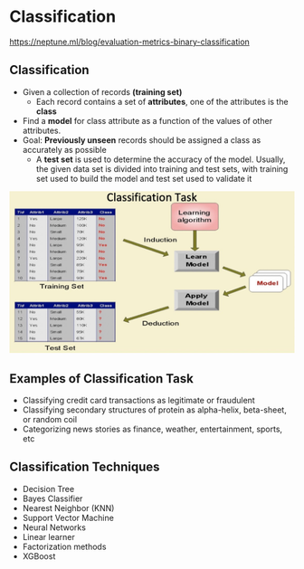 # Classification

<https://neptune.ml/blog/evaluation-metrics-binary-classification>

## Classification

- Given a collection of records **(training set)**
  - Each record contains a set of **attributes**, one of the attributes is the **class**
- Find a **model** for class attribute as a function of the values of other attributes.
- Goal: **Previously unseen** records should be assigned a class as accurately as possible
  - A **test set** is used to determine the accuracy of the model. Usually, the given data set is divided into training and test sets, with training set used to build the model and test set used to validate it

![image](media/Classification-image1.jpg)

## Examples of Classification Task

- Classifying credit card transactions as legitimate or fraudulent
- Classifying secondary structures of protein as alpha-helix, beta-sheet, or random coil
- Categorizing news stories as finance, weather, entertainment, sports, etc

## Classification Techniques

- Decision Tree
- Bayes Classifier
- Nearest Neighbor (KNN)
- Support Vector Machine
- Neural Networks
- Linear learner
- Factorization methods
- XGBoost

